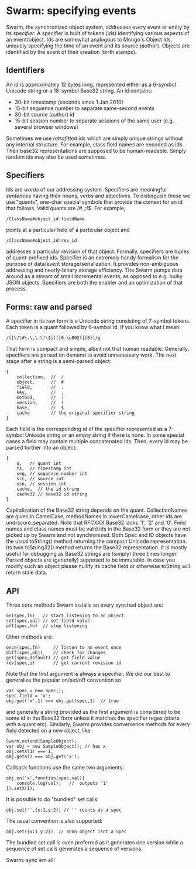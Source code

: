 # Swarm: specifying events

Swarm, the synchronized object system, addresses every event or entity by its *specifier*. A specifier is built of tokens (ids) identifying various aspects of an event/object. Ids are somewhat analogous to Mongo`s Object Ids, uniquely specifying the time of an event and its source (author). Objects are identified by the event of their creation (birth stamps).

## Identifiers

An id is approximately 12 bytes long, represented either as a 6-symbol Unicode string or  a 18-symbol Base32 string. An id contains:

- 30-bit timestamp (seconds since 1 Jan 2010)
- 15-bit sequence number to separate same-second events
- 30-bit source (author) id
- 15-bit session number to separate sessions of the same user (e.g. several browser windows)

Sometimes we use *retrofitted* ids which are simply unique strings without any internal structure. For example, class field names are encoded as ids. Their base32 representations are supposed to be human-readable. Simply random ids may also be used sometimes.

## Specifiers

Ids are *words* of our addressing system. Specifiers are meaningful *sentences* having their nouns, verbs and adjectives. To distinguish those we use "quants", one-char special symbols that provide the context for an id that follows. Valid quants are /#.,:!$. For example,

    /ClassName#object_id.fieldName

points at a particular field of a particular object and

    /ClassName#object_id!rev_id

addresses a particular revision of that object.
Formally, specifiers are tuples of quant-prefixed ids.
Specifier is an extremely handy formalism for the purpose of data/event storage/serialization. It provides non-ambiguous addressing and nearly-binary storage efficiency. The Swarm pumps data around as a stream of small incremental events, as opposed to e.g. bulky JSON objects. Specifiers are both the enabler and an optimization of that process.

## Forms: raw and parsed

A specifier in its raw form is a Unicode string consisting of 7-symbol tokens. Each token is a quant followed by 6-symbol id. If you know what I mean:

    /([\/\#\.\,\:\!\$])([0-\u802f]{6})/g

That form is compact and simple, albeit not that human readable. Generally, specifiers are parsed on demand to avoid unnecessary work. The next stage after a string is a semi-parsed object:

    {
        collection,  //  /
        object,      //  #
        field,       //  .
        key,         //  ,
        method,      //  :
        version,     //  !
        base,        //  $
        cache        // the original specifier string
    }
Each field is the corresponding id of the specifier represented as a 7-symbol Unicode string or an empty string if there is none. In some special cases a field may contain multiple concatenated ids.
Then, every id may be parsed further into an object:

    {
        q,   // quant int
        ts,  // timestamp int
        seq, // sequence number int
        src, // source int
        ssn, // session int
        cache,  // the id string
        cache32 // base32 id string
    }

Capitalization of the Base32 string depends on the quant. CollectionNames are given in CamelCase, methodNames in lowerCamelcase, other ids are undrscore_separated. Note that RFCXXX Base32 lacks '1', '2' and '0'. Field names and class names must be valid ids in the Base32 form or they are not picked up by Swarm and not synchronized.
Both Spec and ID objects have the usual toString() method returning the compact Unicode representation. Its twin toString32() method returns the Base32 representation. It is mostly useful for debugging as Base32 strings are (simply) three times longer.
Parsed objects are (generally) supposed to be immutable. In case you modify such an object please nullify its cache field or otherwise toString will return stale data. 

## API

Three core methods Swarm installs on every synched object are:

    on(spec,fn)   // start listening to an object
    set(spec,val) // set field value
    off(spec,fn)  // stop listening

Other methods are:

    once(spec,fn)     // listen to an event once
    diff(spec,obj)    // check for changes
    get(spec,default) // get field value
    rev(spec,i)       // get current revision id

Note that the first argument is always a specifier. We did our best to generalize the popular on/set/off convention so

    var spec = new Spec();
    spec.field = 'x';
    obj.get('x',1) === obj.get(spec,1)  // true

and generally a string provided as the first argument is considered to be some id in the Base32 form unless it matches the specifier regex (starts with a quant etc).
Similarly, Swarm provides convenience methods for every field detected on a new object, like

    Swarm.extend(SampleObject);
    var obj = new SampleObject(); // has x
    obj.setX(1) === 1;
    obj.getX() === obj.get('x');

Callback functions use the same two arguments:

    obj.on('x',function(spec,val){
        console.log(val);   //  outputs '1'
    }).setX(1);

It is possible to do "bundled" set calls:

    obj.set('',{x:1,y:2}) // '' counts as a spec

The usual convention is also supported:

    obj.set({x:1,y:2})  // anon object isnt a Spec

The bundled set call is even preferred as it generates one version while a sequence of set calls generates a sequence of versions.

Swarm: sync`em all!
